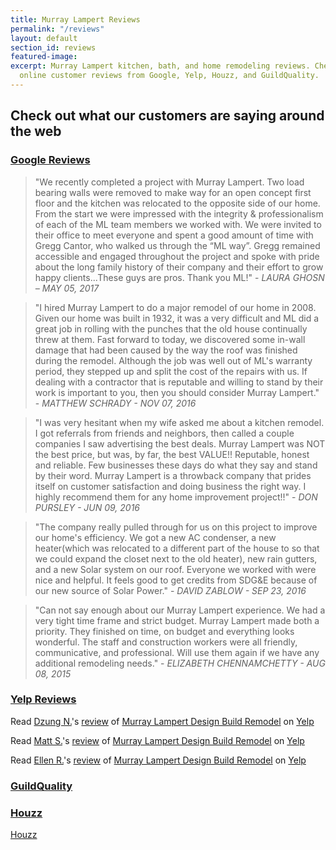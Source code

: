 ```yaml
---
title: Murray Lampert Reviews
permalink: "/reviews"
layout: default
section_id: reviews
featured-image:
excerpt: Murray Lampert kitchen, bath, and home remodeling reviews. Check out our
  online customer reviews from Google, Yelp, Houzz, and GuildQuality.
---
```


## Check out what our customers are saying around the web

### [Google Reviews](https://www.google.com/search?q=murray+lamperty+san+diego&oq=murray+lamperty+san+diego&aqs=chrome..69i57j0.2246j0j1&sourceid=chrome&ie=UTF-8#lrd=0x80d955a57abf532f:0x409268b5dbfcff56,1,)
> "We recently completed a project with Murray Lampert. Two load bearing walls were removed to make way for an open concept first floor and the kitchen was relocated to the opposite side of our home. From the start we were impressed with the integrity & professionalism of each of the ML team members we worked with. We were invited to their office to meet everyone and spent a good amount of time with Gregg Cantor, who walked us through the “ML way”. Gregg remained accessible and engaged throughout the project and spoke with pride about the long family history of their company and their effort to grow happy clients...These guys are pros. Thank you ML!" - _LAURA GHOSN – MAY 05, 2017_

> "I hired Murray Lampert to do a major remodel of our home in 2008. Given our home was built in 1932, it was a very difficult and ML did a great job in rolling with the punches that the old house continually threw at them. Fast forward to today, we discovered some in-wall damage that had been caused by the way the roof was finished during the remodel. Although the job was well out of ML's warranty period, they stepped up and split the cost of the repairs with us. If dealing with a contractor that is reputable and willing to stand by their work is important to you, then you should consider Murray Lampert." - _MATTHEW SCHRADY - NOV 07, 2016_

> "I was very hesitant when my wife asked me about a kitchen remodel. I got referrals from friends and neighbors, then called a couple companies I saw advertising the best deals. Murray Lampert was NOT the best price, but was, by far, the best VALUE!! Reputable, honest and reliable. Few businesses these days do what they say and stand by their word. Murray Lampert is a throwback company that prides itself on customer satisfaction and doing business the right way. I highly recommend them for any home improvement project!!" - _DON PURSLEY - JUN 09, 2016_

> "The company really pulled through for us on this project to improve our home's efficiency. We got a new AC condenser, a new heater(which was relocated to a different part of the house to so that we could expand the closet next to the old heater), new rain gutters, and a new Solar system on our roof. Everyone we worked with were nice and helpful. It feels good to get credits from SDG&E because of our new source of Solar Power." - _DAVID ZABLOW - SEP 23, 2016_

> "Can not say enough about our Murray Lampert experience. We had a very tight time frame and strict budget. Murray Lampert made both a priority. They finished on time, on budget and everything looks wonderful. The staff and construction workers were all friendly, communicative, and professional. Will use them again if we have any additional remodeling needs." - _ELIZABETH CHENNAMCHETTY - AUG 08, 2015_

### [Yelp Reviews](https://www.yelp.com/biz/murray-lampert-design-build-remodel-san-diego)
<span class="yelp-review" data-review-id="EN-2BdPc6Qg1aNQ7kLmH-Q" data-hostname="www.yelp.com">Read <a href="https://www.yelp.com/user_details?userid=GVGe-k8kb8Nx-SSWfdU1cQ" rel="nofollow noopener">Dzung N.</a>'s <a href="https://www.yelp.com/biz/murray-lampert-design-build-remodel-san-diego?hrid=EN-2BdPc6Qg1aNQ7kLmH-Q" rel="nofollow noopener">review</a> of <a href="https://www.yelp.com/biz/oeIsDIcIiqbk94lIFs7SUA" rel="nofollow noopener">Murray Lampert Design Build Remodel</a> on <a href="https://www.yelp.com" rel="nofollow noopener">Yelp</a><script async="async" src="https://www.yelp.com/embed/widgets.js" type="text/javascript"></script></span>

<span class="yelp-review" data-review-id="Sz6q-3E1vU878UDFoALEIQ" data-hostname="www.yelp.com">Read <a href="https://www.yelp.com/user_details?userid=7TI6uuAbtARrromluedQiQ" rel="nofollow noopener">Matt S.</a>'s <a href="https://www.yelp.com/biz/murray-lampert-design-build-remodel-san-diego?hrid=Sz6q-3E1vU878UDFoALEIQ" rel="nofollow noopener">review</a> of <a href="https://www.yelp.com/biz/oeIsDIcIiqbk94lIFs7SUA" rel="nofollow noopener">Murray Lampert Design Build Remodel</a> on <a href="https://www.yelp.com" rel="nofollow noopener">Yelp</a><script async="async" src="https://www.yelp.com/embed/widgets.js" type="text/javascript"></script></span>

<span class="yelp-review" data-review-id="h-NgzXwHPkoeBjgFD5LLgw" data-hostname="www.yelp.com">Read <a href="https://www.yelp.com/user_details?userid=x5wu1VqqoDCEmY0UiJoGlw" rel="nofollow noopener">Ellen R.</a>'s <a href="https://www.yelp.com/biz/murray-lampert-design-build-remodel-san-diego?hrid=h-NgzXwHPkoeBjgFD5LLgw" rel="nofollow noopener">review</a> of <a href="https://www.yelp.com/biz/oeIsDIcIiqbk94lIFs7SUA" rel="nofollow noopener">Murray Lampert Design Build Remodel</a> on <a href="https://www.yelp.com" rel="nofollow noopener">Yelp</a><script async="async" src="https://www.yelp.com/embed/widgets.js" type="text/javascript"></script></span>

### [GuildQuality](#)
<div id="gq-reviews-widgetv1"></div> <script type="text/javascript"> if(document.createStyleSheet) { document.createStyleSheet("https://fonts.googleapis.com/css?family=Source+Sans+Pro:300,400,600,700"); } else { var GQstylesheet = "@import url('https://fonts.googleapis.com/css?family=Source+Sans+Pro:300,400,600,700');"; var createCss =document.createElement('link'); createCss.rel='stylesheet'; createCss.href='data:text/css,'+escape(GQstylesheet); if (document.getElementsByTagName("head")[0]) { document.getElementsByTagName("head")[0].appendChild(createCss); } else { document.write('<link rel="stylesheet" href="data:text/css,' + escape(GQStyleSheet) + '"/>'); } } /*handle pseudo selectors*/ var css = '.gq-reviewcontent-blockquote:before{content: \'\\201C\';font-size: 48px;line-height: 42px;position: absolute;left: 0;color: #b9c4d7;}', head = document.head || document.getElementsByTagName('head')[0], style = document.createElement('style'); /*set css for blockquote:before*/ style.type = 'text/css'; if (style.styleSheet){ style.styleSheet.cssText = css; } else { style.appendChild(document.createTextNode(css)); } head.appendChild(style); /*end pseudo selector code*/ function embedGQwidget(html){ document.getElementById('gq-reviews-widgetv1').innerHTML = html; } </script><script type='text/javascript' src='https://www.guildquality.com/embed/5401$4dcbcfb5d/3/all/?callback=embedGQwidget' async></script>

### [Houzz](https://www.houzz.com/browseReviews/gcantor/murray-lampert-design-build-remodel)
<a class="houzz-review-widget" data-pro="gcantor" data-hzid="11485" data-locale="en-US" href="https://www.houzz.com">Houzz</a><script>(function(d,s,id){if(!d.getElementById(id)){var js=d.createElement(s);js.id=id;js.async=true;js.src="//platform.houzz.com/js/widgets.js?"+(new Date().getTime());var ss=d.getElementsByTagName(s)[0];ss.parentNode.insertBefore(js,ss);}})(document,"script","houzzwidget-js");</script>

